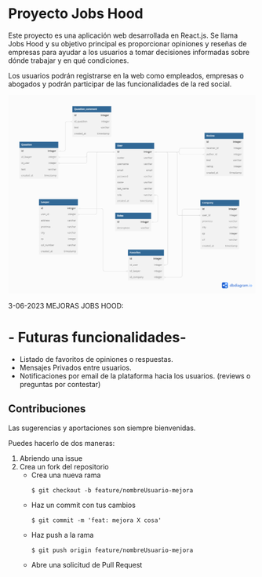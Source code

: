 # Proyecto Jobs Hood
Este proyecto es una aplicación web desarrollada en React.js. Se llama Jobs Hood y su objetivo principal es proporcionar opiniones y reseñas de empresas para ayudar a los usuarios a tomar decisiones informadas sobre dónde trabajar y en qué condiciones.

Los usuarios podrán registrarse en la web como empleados, empresas o abogados y podrán participar de las funcionalidades de la red social.


![api jobshood ](API_JOBS_HOOD.png) 

3-06-2023  MEJORAS JOBS HOOD:
# - Futuras funcionalidades-
- Listado de favoritos de opiniones o respuestas.
- Mensajes Privados entre usuarios.
- Notificaciones por email de la plataforma hacia los usuarios. (reviews o preguntas por contestar) 

## Contribuciones
Las sugerencias y aportaciones son siempre bienvenidas.  

Puedes hacerlo de dos maneras:

1. Abriendo una issue
2. Crea un fork del repositorio
    - Crea una nueva rama  
        ```
        $ git checkout -b feature/nombreUsuario-mejora
        ```
    - Haz un commit con tus cambios 
        ```
        $ git commit -m 'feat: mejora X cosa'
        ```
    - Haz push a la rama 
        ```
        $ git push origin feature/nombreUsuario-mejora
        ```
    - Abre una solicitud de Pull Request


